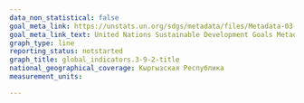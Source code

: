 ```yaml
---
data_non_statistical: false
goal_meta_link: https://unstats.un.org/sdgs/metadata/files/Metadata-03-09-02.pdf
goal_meta_link_text: United Nations Sustainable Development Goals Metadata (PDF 214 KB)
graph_type: line
reporting_status: notstarted
graph_title: global_indicators.3-9-2-title
national_geographical_coverage: Кыргызская Республика
measurement_units: 

---
```

